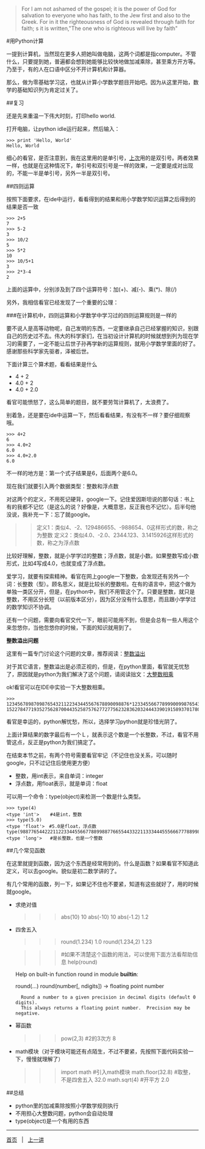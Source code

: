 >For I am not ashamed of the gospel; it is the power of God for salvation to everyone who has faith, to the Jew first and also to the Greek. For in it the righteousness of God is revealed through faith for faith; s it is written,"The one who is righteous will live by faith"

#用Python计算

一提到计算机，当然现在更多人把她叫做电脑，这两个词都是指computer。不管什么，只要提到她，普遍都会想到她能够比较快地做加减乘除，甚至乘方开方等。乃至于，有的人在口语中区分不开计算机和计算器。

那么，做为零基础学习这，也就从计算小学数学题目开始吧。因为从这里开始，数学的基础知识列为肯定过关了。

##复习

还是先来重温一下伟大时刻，打印hello world.

打开电脑，让python idle运行起来，然后输入：

    >>> print 'Hello, World'
    Hello, World

细心的看官，是否注意到，我在这里用的是单引号，[上次](./102.md)用的是双引号。两者效果一样，也就是在这种情况下，单引号和双引号是一样的效果，一定要是成对出现的，不能一半是单引号，另外一半是双引号。

##四则运算

按照下面要求，在ide中运行，看看得到的结果和用小学数学知识运算之后得到的结果是否一致

    >>> 2+5
    7
    >>> 5-2
    3
    >>> 10/2
    5
    >>> 5*2
    10
    >>> 10/5+1
    3
    >>> 2*3-4
    2

上面的运算中，分别涉及到了四个运算符号：加(+)、减(-)、乘(*)、除(/)

另外，我相信看官已经发现了一个重要的公理：

###在计算机中，四则运算和小学数学中学习过的四则运算规则是一样的

要不说人是高等动物呢，自己发明的东西，一定要继承自己已经掌握的知识，别跟自己的历史过不去。伟大的科学家们，在当初设计计算机的时候就想到列为现在学习的需要了，一定不能让后世子孙再学新的运算规则，就用小学数学里面的好了。感谢那些科学家先驱者，泽被后世。

下面计算三个算术题，看看结果是什么

- 4 + 2
- 4.0 + 2
- 4.0 + 2.0

看官可能愤怒了，这么简单的题目，就不要劳驾计算机了，太浪费了。

别着急，还是要在ide中运算一下，然后看看结果，有没有不一样？要仔细观察哦。

    >>> 4+2
    6
    >>> 4.0+2
    6.0
    >>> 4.0+2.0
    6.0

不一样的地方是：第一个式子结果是6，后面两个是6.0。

现在我们就要引入两个数据类型：整数和浮点数

对这两个的定义，不用死记硬背，google一下。记住爱因斯坦说的那句话：书上有的我都不记忆（是这么的说？好像是，大概意思，反正我也不记忆）。后半句他没说，我补充一下：忘了就google。

>>定义1：类似4、-2、129486655、-988654、0这样形式的数，称之为整数
>>定义2：类似4.0、-2.0、2344.123、3.1415926这样形式的数，称之为浮点数

比较好理解，整数，就是小学学过的整数；浮点数，就是小数。如果整数写成小数形式，比如4写成4.0，也就变成了浮点数。

爱学习，就要有探索精神。看官在网上google一下整数，会发现还有另外一个词：长整数（型）。顾名思义，就是比较长的整数啦。在有的语言中，把这个做为单独一类区分开，但是，在python中，我们不用管这个了。只要是整数，就只是整数，不用区分长短（以前版本区分），因为区分没有什么意思，而且跟小学学过的数学知识不协调。

还有一个问题，需要向看官交代一下，眼前可能用不到，但是会总有一些人用这个来忽悠你，当他忽悠你的时候，下面的知识就用到了。

**整数溢出问题**

这里有一篇专门讨论这个问题的文章，推荐阅读：[整数溢出](http://zhaoweizhuanshuo.blog.163.com/blog/static/148055262201093151439742/)

对于其它语言，整数溢出是必须正视的，但是，在python里面，看官就无忧愁了，原因就是python为我们解决了这个问题，请阅读拙文：[大整数相乘](https://github.com/qiwsir/algorithm/blob/master/big_int.md)

ok!看官可以在IDE中实验一下大整数相乘。

    >>> 123456789870987654321122343445567678890098876*1233455667789990099876543332387665443345566
    152278477193527562870044352587576277277562328362032444339019158937017801601677976183816L

看官是幸运的，python解忧愁，所以，选择学习python就是珍惜光阴了。

上面计算结果的数字最后有一个Ｌ，就表示这个数是一个长整数，不过，看官不用管这点，反正是python为我们搞定了。

在结束本节之前，有两个符号需要看官牢记（不记住也没关系，可以随时google，只不过记住后使用更方便）

- 整数，用int表示，来自单词：integer
- 浮点数，用float表示，就是单词：float

可以用一个命令：type(object)来检测一个数是什么类型。

    >>> type(4)
    <type 'int'>    #4是int，整数
    >>> type(5.0)
    <type 'float'>　#5.0是float，浮点数
    type(988776544222112233445566778899887766554433221133344455566677788998776543222344556678)
    <type 'long'>   #是长整数，也是一个整数

##几个常见函数

在这里就提到函数，因为这个东西是经常用到的。什么是函数？如果看官不知道此定义，可以去google。貌似是初二数学讲的了。

有几个常用的函数，列一下，如果记不住也不要紧，知道有这些就好了，用的时候就google。

- 求绝对值

    >>> abs(10)
    10
    >>> abs(-10)
    10
    >>> abs(-1.2)
    1.2

- 四舍五入

    >>> round(1.234)
    1.0
    >>> round(1.234,2)
    1.23

    >>> #如果不清楚这个函数的用法，可以使用下面方法看帮助信息
    >>> help(round)

    Help on built-in function round in module __builtin__:

    round(...)
        round(number[, ndigits]) -> floating point number
            
        Round a number to a given precision in decimal digits (default 0 digits).
        This always returns a floating point number.  Precision may be negative.

- 幂函数

    >>> pow(2,3)        #2的3次方
    8

- math模块（对于模块可能还有点陌生，不过不要紧，先按照下面代码实验一下，慢慢就理解了）

    >>> import math         #引入math模块
    >>> math.floor(32.8)    #取整，不是四舍五入
    32.0
    >>> math.sqrt(4)        #开平方
    2.0


##总结

- python里的加减乘除按照小学数学规则执行
- 不用担心大整数问题，python会自动处理
- type(object)是一个有用的东西

<hr>

[首页](./index.md)&nbsp;&nbsp;&nbsp;|&nbsp;&nbsp;&nbsp;[上一讲](./102.md)
